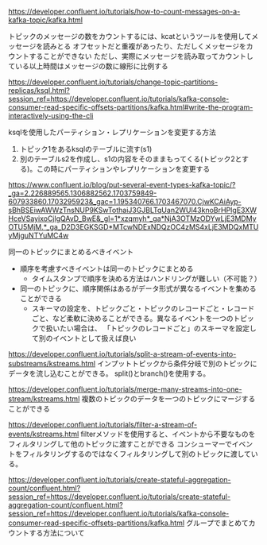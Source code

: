 https://developer.confluent.io/tutorials/how-to-count-messages-on-a-kafka-topic/kafka.html

トピックのメッセージの数をカウントするには、kcatというツールを使用してメッセージを読みとる
オフセットだと重複があったり、ただしくメッセージをカウントすることができない
ただし、実際にメッセージを読み取ってカウントしている以上時間はメッセージの数に線形に比例する

https://developer.confluent.io/tutorials/change-topic-partitions-replicas/ksql.html?session_ref=https://developer.confluent.io/tutorials/kafka-console-consumer-read-specific-offsets-partitions/kafka.html#write-the-program-interactively-using-the-cli

ksqlを使用したパーティション・レプリケーションを変更する方法
1. トピック1をあるksqlのテーブルに流す(s1)
1. 別のテーブルs2を作成し、s1の内容をそのままもってくる(トピック2とする)。この時にパーティションやレプリケーションを変更する


https://www.confluent.io/blog/put-several-event-types-kafka-topic/?_ga=2.226889565.1306882562.1703759849-607933860.1703295923&_gac=1.195340766.1703467070.CjwKCAiAyp-sBhBSEiwAWWzTnsNUP9KSwTothaiJ3GJBLTqUan2WUl43knoBrHPIgE3XWHceVSayixoCjlgQAvD_BwE&_gl=1*xzqmyh*_ga*NjA3OTMzODYwLjE3MDMyOTU5MjM.*_ga_D2D3EGKSGD*MTcwNDExNDQzOC4zMS4xLjE3MDQxMTUyMjguNTYuMC4w

同一のトピックにまとめるべきイベント
- 順序を考慮すべきイベントは同一のトピックにまとめる
  - タイムスタンプで順序を決める方法はハンドリングが難しい（不可能？）
- 同一のトピックに、順序関係はあるがデータ形式が異なるイベントを集めることができる
  - スキーマの設定を、トピックごと・トピックのレコードごと・レコードごと、など柔軟に決めることができる。異なるイベントを一つのトピックで扱いたい場合は、
  「トピックのレコードごと」のスキーマを設定して別のイベントとして扱えば良い

https://developer.confluent.io/tutorials/split-a-stream-of-events-into-substreams/kstreams.html
インプットトピックから条件分岐で別のトピックにデータを流し込むことができる。
split()とbranch()を使用する。

https://developer.confluent.io/tutorials/merge-many-streams-into-one-stream/kstreams.html
複数のトピックのデータを一つのトピックにマージすることができる

https://developer.confluent.io/tutorials/filter-a-stream-of-events/kstreams.html
filterメソッドを使用すると、イベントから不要なものをフィルタリングして他のトピックに渡すことができる
コンシューマーでイベントをフィルタリングするのではなくフィルタリングして別のトピックに渡している。

https://developer.confluent.io/tutorials/create-stateful-aggregation-count/confluent.html?session_ref=https://developer.confluent.io/tutorials/create-stateful-aggregation-count/confluent.html?session_ref=https://developer.confluent.io/tutorials/kafka-console-consumer-read-specific-offsets-partitions/kafka.html
グループでまとめてカウントする方法について
